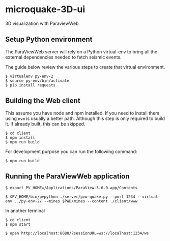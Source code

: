 # microquake-3D-ui

3D visualization with ParaviewWeb

## Setup Python environment

The ParaViewWeb server will rely on a Python virtual-env to bring all the
external dependencies needed to fetch seismic events.

The guide below review the various steps to create that virtual environment.

```
$ virtualenv py-env-2
$ source py-env/bin/activate
$ pip install requests
```

## Building the Web client

This assume you have node and npm installed. If you need to install them using `nvm` is usually a better path.
Although this step is only required to build it. If already built, this can be skipped.

```
$ cd client
$ npm install
$ npm run build
```

For development purpose you can run the following command:

```
$ npm run build
```

## Running the ParaViewWeb application

```
$ export PV_HOME=/Applications/ParaView-5.6.0.app/Contents

$ $PV_HOME/bin/pvpython ./server/pvw-quake.py --port 1234 --virtual-env ../py-env-2/ --mines $PWD/mines --content ./client/www

```

In another terminal

```
$ cd client
$ npm start

$ open http://localhost:8080/?sessionURL=ws://localhost:1234/ws
```
